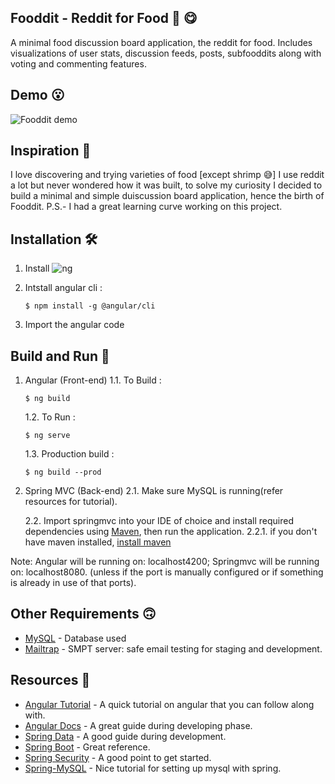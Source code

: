 ## Fooddit - Reddit for Food 🍲 😋

A minimal food discussion board application, the reddit for food. Includes visualizations of user stats, discussion feeds, posts, subfooddits along with voting and commenting features.

## Demo 😮
![Fooddit demo](https://youtu.be/bCYouzaFW8s)

## Inspiration 🤩
I love discovering and trying varieties of food [except shrimp 😅] I use reddit a lot but never wondered how it was built, to solve my curiosity I decided to build a minimal and simple duiscussion board application, hence the birth of Fooddit. P.S.- I had a great learning curve working on this project.

## Installation 🛠️
1. Install ![ng](https://nodejs.org/en/)

2. Intstall angular cli :

    ```$ npm install -g @angular/cli```

3. Import the angular code

## Build and Run 🚀
1. Angular (Front-end)
    1.1. To Build :

    ```$ ng build```
    
    1.2. To Run :

    ```$ ng serve```
    
    1.3. Production build :

    ```$ ng build --prod```
    
2. Spring MVC (Back-end)
    2.1. Make sure MySQL is running(refer resources for tutorial).
 
    2.2. Import springmvc into your IDE of choice and install required dependencies using [Maven](https://maven.apache.org/guides/), then run the application.
        2.2.1. if you don't have maven installed, [install maven](https://maven.apache.org/install.html) 

Note: Angular will be running on: localhost4200; Springmvc will be running on: localhost8080. (unless if the port is manually configured or if something is already in use of that ports).
    
 ## Other Requirements 🙃 
 * [MySQL](https://www.mysql.com/) - Database used 
 * [Mailtrap](https://mailtrap.io/) - SMPT server: safe email testing for staging and development.
 
 ## Resources 🙏
* [Angular Tutorial](https://youtu.be/k5E2AVpwsko) - A quick tutorial on angular that you can follow along with.
* [Angular Docs](https://angular.io/docs/) - A great guide during developing phase.
* [Spring Data](https://spring.io/projects/spring-data) - A good guide during development. 
* [Spring Boot](https://spring.io/projects/spring-boot) - Great reference.
* [Spring Security](https://spring.io/projects/spring-security) - A good point to get started.
* [Spring-MySQL](https://springframework.guru/configuring-spring-boot-for-mysql/) - Nice tutorial for setting up mysql with spring.


 






  


